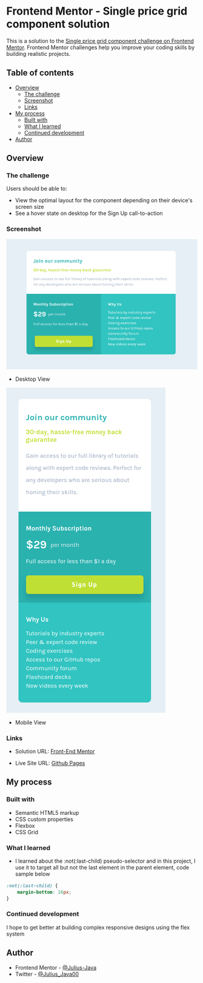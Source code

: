 # Frontend Mentor - Single price grid component solution

This is a solution to the [Single price grid component challenge on Frontend Mentor](https://www.frontendmentor.io/challenges/single-price-grid-component-5ce41129d0ff452fec5abbbc). Frontend Mentor challenges help you improve your coding skills by building realistic projects. 

## Table of contents

- [Overview](#overview)
  - [The challenge](#the-challenge)
  - [Screenshot](#screenshot)
  - [Links](#links)
- [My process](#my-process)
  - [Built with](#built-with)
  - [What I learned](#what-i-learned)
  - [Continued development](#continued-development)
- [Author](#author)

## Overview

### The challenge

Users should be able to:

- View the optimal layout for the component depending on their device's screen size
- See a hover state on desktop for the Sign Up call-to-action

### Screenshot

![](./screenshot/singlePriceGridDesktop.png)
- Desktop View

![](./screenshot/singlePriceGridMobile.png)
- Mobile View

### Links

- Solution URL: [Front-End Mentor](https://your-solution-url.com)

- Live Site URL: [Github Pages](https://your-live-site-url.com)

## My process

### Built with

- Semantic HTML5 markup
- CSS custom properties
- Flexbox
- CSS Grid

### What I learned

- I learned about the :not(:last-child) pseudo-selector and in this project, I use it to target all but not the last element in the parent element, code sample below

```css
:not(:last-child) {
    margin-bottom: 16px;
}
```


### Continued development

I hope to get better at building complex responsive designs using the flex system

## Author

- Frontend Mentor - [@Julius-Java](https://www.frontendmentor.io/profile/Julius-Java)
- Twitter - [@Julius_Java00](https://www.twitter.com/Julius_Java00)

